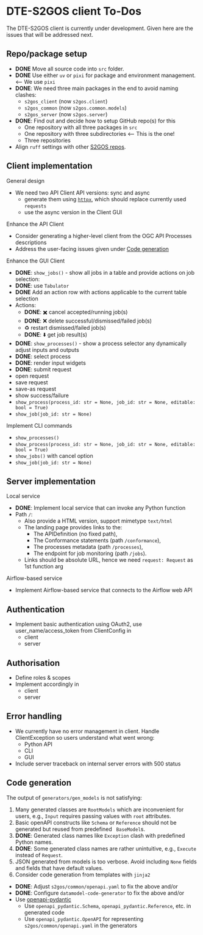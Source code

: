 # DTE-S2GOS client To-Dos

The DTE-S2GOS client is currently under development.
Given here are the issues that will be addressed next.

## Repo/package setup

* **DONE** Move all source code into `src` folder.
* **DONE** Use either `uv` or `pixi` for package and environment management. <-- We use `pixi`
* **DONE**: We need three main packages in the end to avoid naming clashes:
  - `s2gos_client` (now `s2gos.client`)
  - `s2gos_common` (now `s2gos.common.models`)
  - `s2gos_server` (now `s2gos.server`)
* **DONE**: Find out and decide how to setup GitHub repo(s) for this
  - One repository with all three packages in `src`
  - One repository with three subdirectories  <-- This is the one!
  - Three repositories 
* Align `ruff` settings with other [S2GOS repos](https://github.com/s2gos-dev).

## Client implementation

General design

- We need two API Client API versions: sync and async
  - generate them using [`httpx`](https://github.com/encode/httpx), which 
    should replace currently used `requests`
  - use the async version in the Client GUI 

Enhance the API Client

- Consider generating a higher-level client from the 
  OGC API Processes descriptions
- Address the user-facing issues given under [Code generation](#code_generation)

Enhance the GUI Client

-  **DONE**: `show_jobs()` - show all jobs in a table and provide actions on job selection: 
  - **DONE**: use `Tabulator`
  - **DONE** Add an action row with actions applicable to the current table selection
  - Actions:
    - **DONE**: ✖️ cancel accepted/running job(s)
    - **DONE**: ❌ delete successful/dismissed/failed job(s)
    - ♻️️ restart dismissed/failed job(s)
    - **DONE**: ⬇️ get job result(s)
-  **DONE**: `show_processes()` - show a process selector any dynamically adjust 
  inputs and outputs
  - **DONE**: select process
  - **DONE**: render input widgets
  - **DONE**: submit request
  - open request 
  - save request 
  - save-as request
  - show success/failure
- `show_process(process_id: str = None, job_id: str = None, editable: bool = True)`
- `show_job(job_id: str = None)`

Implement CLI commands
- `show_processes()`
- `show_process(process_id: str = None, job_id: str = None, editable: bool = True)`
- `show_jobs()` with cancel option
- `show_job(job_id: str = None)`

## Server implementation

Local service

- **DONE**: Implement local service that can invoke any Python function
- Path `/`:
  - Also provide a HTML version, support mimetype `text/html`
  - The landing page provides links to the:
    * The APIDefinition (no fixed path),
    * The Conformance statements (path `/conformance`),
    * The processes metadata (path `/processes`),
    * The endpoint for job monitoring (path `/jobs`).
  - Links should be absolute URL, hence we need `request: Request` as 1st function arg

Airflow-based service

- Implement Airflow-based service that connects to the Airflow web API

## Authentication

* Implement basic authentication using OAuth2, 
  use user_name/access_token from ClientConfig in
  - client 
  - server

## Authorisation

* Define roles & scopes
* Implement accordingly in
  - client 
  - server

## Error handling

* We currently have no error management in client. 
  Handle ClientException so users understand what went wrong:
  - Python API
  - CLI
  - GUI
* Include server traceback on internal server errors with 500 status

## Code generation

The output of `generators/gen_models` is not satisfying: 

1. Many generated classes are `RootModels` which are inconvenient for users, e.g.,
   `Input` requires passing values with `root` attributes.
2. Basic openAPI constructs like `Schema` or `Reference` should not be  
   generated but reused from predefined ` BaseModel`s.
3. **DONE**: Generated class names like `Exception` clash with predefined Python names.
4. **DONE**: Some generated class names are rather unintuitive, e.g., 
   `Execute` instead of `Request`.
5. JSON generated from models is too verbose. Avoid including `None` fields and 
   fields that have default values.
6. Consider code generation from templates with `jinja2`

- **DONE**: Adjust `s2gos/common/openapi.yaml` to fix the above and/or
- **DONE**: Configure `datamodel-code-generator` to fix the above and/or
- Use [openapi-pydantic](https://github.com/mike-oakley/openapi-pydantic)
  - Use `openapi_pydantic.Schema`, `openapi_pydantic.Reference`, etc. in generated code
  - Use `openapi_pydantic.OpenAPI` for representing `s2gos/common/openapi.yaml` in 
    the generators
